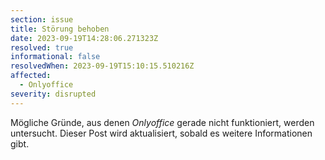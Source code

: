 ```yaml
---
section: issue
title: Störung behoben
date: 2023-09-19T14:28:06.271323Z
resolved: true
informational: false
resolvedWhen: 2023-09-19T15:10:15.510216Z
affected:
  - Onlyoffice
severity: disrupted
---
```

Mögliche Gründe, aus denen *Onlyoffice* gerade nicht funktioniert, werden untersucht. Dieser Post wird aktualisiert, sobald es weitere Informationen gibt.

        